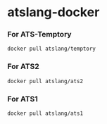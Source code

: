 # atslang-docker

### For ATS-Temptory
`docker pull atslang/temptory`

### For ATS2
`docker pull atslang/ats2`

### For ATS1
`docker pull atslang/ats1`

